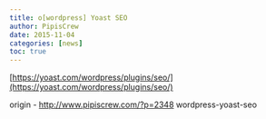 ```yaml
---
title: o[wordpress] Yoast SEO
author: PipisCrew
date: 2015-11-04
categories: [news]
toc: true
---
```


[https://yoast.com/wordpress/plugins/seo/](https://yoast.com/wordpress/plugins/seo/)

origin - http://www.pipiscrew.com/?p=2348 wordpress-yoast-seo